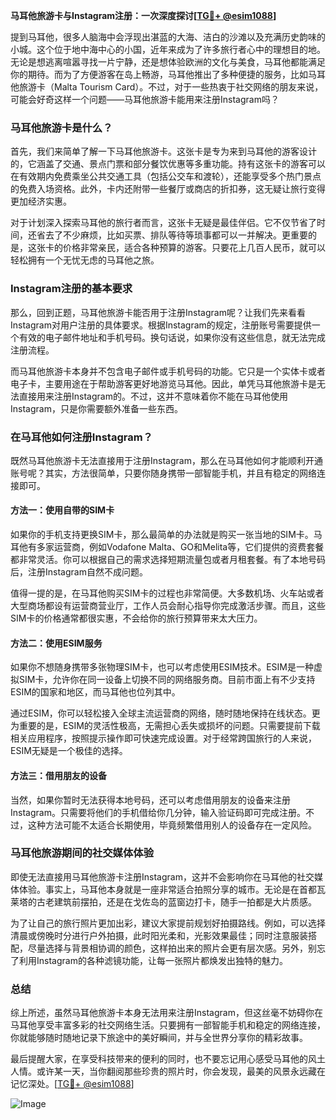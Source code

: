 **马耳他旅游卡与Instagram注册：一次深度探讨[[TG💪+ @esim1088](https://t.me/s/esim1088)]**

提到马耳他，很多人脑海中会浮现出湛蓝的大海、洁白的沙滩以及充满历史韵味的小城。这个位于地中海中心的小国，近年来成为了许多旅行者心中的理想目的地。无论是想逃离喧嚣寻找一片宁静，还是想体验欧洲的文化与美食，马耳他都能满足你的期待。而为了方便游客在岛上畅游，马耳他推出了多种便捷的服务，比如马耳他旅游卡（Malta Tourism Card）。不过，对于一些热衷于社交网络的朋友来说，可能会好奇这样一个问题——马耳他旅游卡能用来注册Instagram吗？

### 马耳他旅游卡是什么？

首先，我们来简单了解一下马耳他旅游卡。这张卡是专为来到马耳他的游客设计的，它涵盖了交通、景点门票和部分餐饮优惠等多重功能。持有这张卡的游客可以在有效期内免费乘坐公共交通工具（包括公交车和渡轮），还能享受多个热门景点的免费入场资格。此外，卡内还附带一些餐厅或商店的折扣券，这无疑让旅行变得更加经济实惠。

对于计划深入探索马耳他的旅行者而言，这张卡无疑是最佳伴侣。它不仅节省了时间，还省去了不少麻烦，比如买票、排队等待等琐事都可以一并解决。更重要的是，这张卡的价格非常亲民，适合各种预算的游客。只要花上几百人民币，就可以轻松拥有一个无忧无虑的马耳他之旅。

### Instagram注册的基本要求

那么，回到正题，马耳他旅游卡能否用于注册Instagram呢？让我们先来看看Instagram对用户注册的具体要求。根据Instagram的规定，注册账号需要提供一个有效的电子邮件地址和手机号码。换句话说，如果你没有这些信息，就无法完成注册流程。

而马耳他旅游卡本身并不包含电子邮件或手机号码的功能。它只是一个实体卡或者电子卡，主要用途在于帮助游客更好地游览马耳他。因此，单凭马耳他旅游卡是无法直接用来注册Instagram的。不过，这并不意味着你不能在马耳他使用Instagram，只是你需要额外准备一些东西。

### 在马耳他如何注册Instagram？

既然马耳他旅游卡无法直接用于注册Instagram，那么在马耳他如何才能顺利开通账号呢？其实，方法很简单，只要你随身携带一部智能手机，并且有稳定的网络连接即可。

#### 方法一：使用自带的SIM卡

如果你的手机支持更换SIM卡，那么最简单的办法就是购买一张当地的SIM卡。马耳他有多家运营商，例如Vodafone Malta、GO和Melita等，它们提供的资费套餐都非常灵活。你可以根据自己的需求选择短期流量包或者月租套餐。有了本地号码后，注册Instagram自然不成问题。

值得一提的是，在马耳他购买SIM卡的过程也非常简便。大多数机场、火车站或者大型商场都设有运营商营业厅，工作人员会耐心指导你完成激活步骤。而且，这些SIM卡的价格通常都很实惠，不会给你的旅行预算带来太大压力。

#### 方法二：使用ESIM服务

如果你不想随身携带多张物理SIM卡，也可以考虑使用ESIM技术。ESIM是一种虚拟SIM卡，允许你在同一设备上切换不同的网络服务商。目前市面上有不少支持ESIM的国家和地区，而马耳他也位列其中。

通过ESIM，你可以轻松接入全球主流运营商的网络，随时随地保持在线状态。更为重要的是，ESIM的灵活性极高，无需担心丢失或损坏的问题。只需要提前下载相关应用程序，按照提示操作即可快速完成设置。对于经常跨国旅行的人来说，ESIM无疑是一个极佳的选择。

#### 方法三：借用朋友的设备

当然，如果你暂时无法获得本地号码，还可以考虑借用朋友的设备来注册Instagram。只需要将他们的手机借给你几分钟，输入验证码即可完成注册。不过，这种方法可能不太适合长期使用，毕竟频繁借用别人的设备存在一定风险。

### 马耳他旅游期间的社交媒体体验

即使无法直接用马耳他旅游卡注册Instagram，这并不会影响你在马耳他的社交媒体体验。事实上，马耳他本身就是一座非常适合拍照分享的城市。无论是在首都瓦莱塔的古老建筑前摆拍，还是在戈佐岛的蓝窗边打卡，随手一拍都是大片质感。

为了让自己的旅行照片更加出彩，建议大家提前规划好拍摄路线。例如，可以选择清晨或傍晚时分进行户外拍摄，此时阳光柔和，光影效果最佳；同时注意服装搭配，尽量选择与背景相协调的颜色，这样拍出来的照片会更有层次感。另外，别忘了利用Instagram的各种滤镜功能，让每一张照片都焕发出独特的魅力。

### 总结

综上所述，虽然马耳他旅游卡本身无法用来注册Instagram，但这丝毫不妨碍你在马耳他享受丰富多彩的社交网络生活。只要拥有一部智能手机和稳定的网络连接，你就能够随时随地记录下旅途中的美好瞬间，并与全世界分享你的精彩故事。

最后提醒大家，在享受科技带来的便利的同时，也不要忘记用心感受马耳他的风土人情。或许某一天，当你翻阅那些珍贵的照片时，你会发现，最美的风景永远藏在记忆深处。[[TG💪+ @esim1088](https://t.me/s/esim1088)] 

![Image](https://i.postimg.cc/4NQfJmqS/Snipaste-2025-05-13-00-14-12.png)